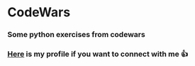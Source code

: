 # CodeWars
### Some python exercises from codewars

### [Here](https://www.codewars.com/users/Thanos-png) is my profile if you want to connect with me :+1:
